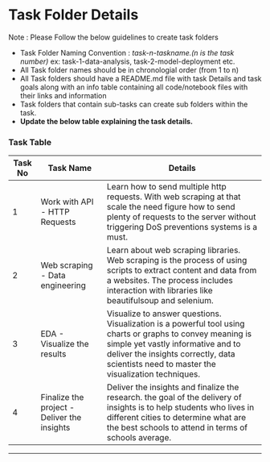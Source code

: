 # Task Folder Details

Note : Please Follow the below guidelines to create task folders
- Task Folder Naming Convention : _task-n-taskname.(n is the task number)_  ex: task-1-data-analysis, task-2-model-deployment etc.
- All Task folder names should be in chronologial order (from 1 to n)
- All Task folders should have a README.md file with task Details and task goals along with an info table containing all code/notebook files with their links and information
- Task folders that contain sub-tasks can create sub folders within the task.
- __Update the below table explaining the task details.__

### Task Table

| Task No| Task Name | Details |
|-|-|-|
|1| Work with API - HTTP Requests | Learn how to send multiple http requests. With web scraping at that scale the need figure how to send plenty of requests to the server without triggering DoS preventions systems is a must.|
|2| Web scraping - Data engineering| Learn about web scraping libraries. Web scraping is the process of using scripts to extract content and data from a websites. The process includes interaction with libraries like beautifulsoup and selenium.|
|3| EDA - Visualize the results | Visualize to answer questions. Visualization is a powerful tool using charts or graphs to convey meaning is simple yet vastly informative and to deliver the insights correctly, data scientists need to master the visualization techniques.|
|4| Finalize the project - Deliver the insights| Deliver the insights and finalize the research. the goal of the delivery of insights is to help students who lives in different cities to determine what are the best schools to attend in terms of schools average.|
---
